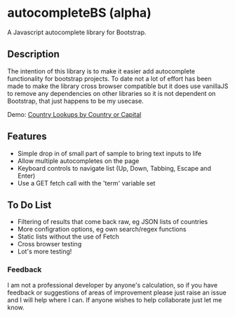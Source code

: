 # autocompleteBS (alpha)
A Javascript autocomplete library for Bootstrap.

## Description
The intention of this library is to make it easier add autocomplete functionality for bootstrap projects. To date not a lot of effort has been made to make the library cross browser compatible but it does use vanillaJS to remove any dependencies on other libraries so it is not dependent on Bootstrap, that just happens to be my usecase.

Demo: [Country Lookups by Country or Capital](https://kanine.github.io/autcompleteBS/autocompleteBS.html)

## Features
* Simple drop in of small part of sample to bring text inputs to life
* Allow multiple autocompletes on the page
* Keyboard controls to navigate list (Up, Down, Tabbing, Escape and Enter)
* Use a GET fetch call with the 'term' variable set

## To Do List
* Filtering of results that come back raw, eg JSON lists of countries
* More configration options, eg own search/regex functions
* Static lists without the use of Fetch
* Cross browser testing
* Lot's more testing!

### Feedback
I am not a professional developer by anyone's calculation, so if you have feedback or suggestions of areas of improvement please just raise an issue and I will help where I can. If anyone wishes to help collaborate just let me know.